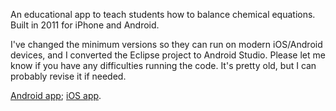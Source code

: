 An educational app to teach students how to balance chemical equations. Built in 2011 for iPhone and Android.

I've changed the minimum versions so they can run on modern iOS/Android devices, and I converted the Eclipse project to Android Studio. Please let me know if you have any difficulties running the code. It's pretty old, but I can probably revise it if needed.

[Android app](https://play.google.com/store/apps/details?id=com.neelsomani.Equations&hl=en); [iOS app](https://itunes.apple.com/gw/app/equations-pro/id530051779?mt=8).
